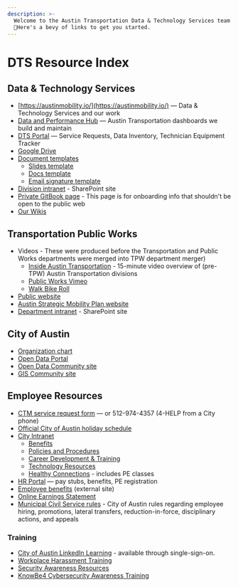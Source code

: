 ```yaml
---
description: >-
  ​Welcome to the Austin Transportation Data & Technology Services team!
  👋Here's a bevy of links to get you started.​
---
```


# DTS Resource Index

## Data & Technology Services

* [https://austinmobility.io/](https://austinmobility.io/) — Data & Technology Services and our work
* [Data and Performance Hub](http://transportation.austintexas.io/) — Austin Transportation dashboards we build and maintain
* [DTS Portal](http://atd.knack.com/dts) — Service Requests, Data Inventory, Technician Equipment Tracker
* [Google Drive](https://drive.google.com/drive/folders/1fNmU-czryk5wJsn1gmb4WYUJJdut8Me7)
* [Document templates](https://drive.google.com/open?id=1Txqc8xGkwa3h9lrRoXGzGjLlVo0S8DA6)
  * [Slides template](https://docs.google.com/presentation/d/1VNhW2JrTdSky9Z0KaOlz6DijRHjcC\_6d1gYiZWRgnno/edit?usp=drive\_link)
  * [Docs template](https://docs.google.com/document/d/1DoT8kbC2eSrhkNXhGwAY2DhQHBjdfXrsHgQgx7wqjPs/edit?usp=drive\_link)
  * [Email signature template](https://docs.google.com/document/d/1OAoBll9rIl6XZq2uOShm5HCbHJboOt0SLP\_wK6tjkEE/edit)
* [Division intranet](https://cityofaustin.sharepoint.com/sites/ATDDTS) - SharePoint site
* [Private GitBook page](https://app.gitbook.com/@atd-dts/s/dts-service-desk-knowledge-base/onboarding/general) - This page is for onboarding info that shouldn't be open to the public web
* [Our Wikis](our-wikis.md)

## Transportation Public Works

* Videos - These were produced before the Transportation and Public Works departments were merged into TPW department merger)&#x20;
  * [Inside Austin Transportation](https://www.youtube.com/watch?v=ERinYUmx9V0) - 15-minute video overview of (pre-TPW) Austin Transportation divisions
  * [Public Works Vimeo](https://vimeo.com/austinpublicworks)
  * [Walk Bike Roll](https://vimeo.com/586077566)
* [Public website](http://www.austintexas.gov/department/transportation)
* [Austin Strategic Mobility Plan website](https://www.austintexas.gov/department/austin-strategic-mobility-plan)
* [Department intranet](https://cityofaustin.sharepoint.com/sites/ATDHub) - SharePoint site

## City of Austin

* [Organization chart](https://www.austintexas.gov/service/city-organizational-and-department-chart)
* [Open Data Portal](https://data.austintexas.gov/)
* [Open Data Community site](https://opendata.bloomfire.com/)
* [GIS Community site](https://austingis.bloomfire.com/)

## Employee Resources

* [CTM service request form](https://atx.servicenowservices.com/sp) — or 512-974-4357 (4-HELP from a City phone)
* [Official City of Austin holiday schedule](http://www.austintexas.gov/department/official-city-holidays)
* [City Intranet](https://cityspace.austintexas.gov/Home)
  * [Benefits ](https://cityspace.austintexas.gov/Benefits)
  * [Policies and Procedures](https://cityspace.austintexas.gov/Policies-Procedures)
  * [Career Development & Training](https://cityspace.austintexas.gov/Career-Development-Training)
  * [Technology Resources](https://cityspace.austintexas.gov/Technology-Resources)
  * [Healthy Connections](http://cityspace.ci.austin.tx.us/services/healthyconnections) - includes PE classes
* [HR Portal](https://hrdcfprod.coacd.org/) — pay stubs, benefits, PE registration
* [Employee benefits](http://www.austintexas.gov/department/active-employee-benefits/) (external site)
* [Online Earnings Statement](https://www.ci.austin.tx.us/eaccess/default.cfm)
* [Municipal Civil Service rules](https://www.austintexas.gov/department/municipal-civil-service-rules) - City of Austin rules regarding employee hiring, promotions, lateral transfers, reduction-in-force, disciplinary actions, and appeals

### Training

* [City of Austin LinkedIn Learning](https://www.linkedin.com/learning/?accountId=55898036\&u=55898036\&success=true\&authUUID=fzCyYwylTz6M1VC59AmApQ%3D%3D) - available through single-sign-on.&#x20;
* [Workplace Harassment Training](http://coaspweb1/sites/PWD/PWU/SitePages/ATDLearn.aspx)
* [Security Awareness Resources](https://cityspace.austintexas.gov/Technology-Resources/Security-Policies/Security-Awareness?BestBetMatch=cyber%20security%7C32d8929b-2bc1-4a27-b394-409c3b0f2dcb%7Ccce81894-b080-4e68-91be-5a25cdc7a7ed%7Cen-US)
* [KnowBe4 Cybersecurity Awareness Training](https://atx.service-now.com/sp?id=kb\_article\&sys\_id=1c3661b11b08b450a7951f861a4bcb25)

